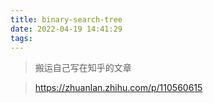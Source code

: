 ```yaml
---
title: binary-search-tree
date: 2022-04-19 14:41:29
tags:
---
```

> 搬运自己写在知乎的文章

>https://zhuanlan.zhihu.com/p/110560615

